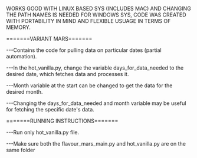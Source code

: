 
WORKS GOOD WITH LINUX BASED SYS (INCLUDES MAC) AND CHANGING THE PATH NAMES IS NEEDED FOR WINDOWS SYS, CODE WAS CREATED WITH PORTABILITY IN MIND AND FLEXIBLE USUAGE IN TERMS OF MEMORY.

=======VARIANT MARS=======

---Contains the code for pulling data on particular dates (partial automation).

---In the hot_vanilla.py, change the variable days_for_data_needed to the desired date, which fetches data and processes it.

---Month variable at the start can be changed to get the data for the desired month.

---Changing the days_for_data_needed and month variable may be useful for fetching the specific date's data.  

=======RUNNING INSTRUCTIONS=======

---Run only hot_vanilla.py file.

---Make sure both the flavour_mars_main.py and hot_vanilla.py are on the same folder


